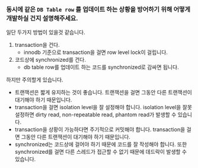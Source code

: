 ### 동시에 같은 `DB Table row` 를 업데이트 하는 상황을 방어하기 위해 어떻게 개발하실 건지 설명해주세요.

일단 두가지 방법이 있을것 같습니다.
1. transaction을 건다.
   * innodb 기준으로 transaction을 걸면 row level lock이 걸립니다.
2. 코드상에 synchronized를 건다.
   * db table row를 업데이트 하는 코드를 synchronized로 감싸면 됩니다.

하지만 주의할게 있습니다.
* 트랜잭션은 짧게 유지하는 것이 좋습니다. 트랜잭션을 걸면 그동안 다른 트랜잭션이 대기해야 하기 때문입니다.
* transaction을 걸면 isolation level을 잘 설정해야 합니다. isolation level을 잘못 설정하면 dirty read, non-repeatable read, phantom read가 발생할 수 있습니다.
* transaction을 상황이 가능하다면 주기적으로 커밋해야 합니다. transaction을 걸면 그동안 다른 트랜잭션이 대기해야 하기 때문입니다.
* synchronized는 코드상에 걸어야 하기 때문에 코드를 잘 작성해야 합니다. 또한 synchronized를 걸면 다른 스레드가 접근할 수 없기 때문에 데드락이 발생할 수 있습니다.
